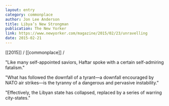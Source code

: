 ```yaml
---
layout: entry
category: commonplace
author: Jon Lee Anderson
title: Libya’s New Strongman
publication: The New Yorker
link: https://www.newyorker.com/magazine/2015/02/23/unravelling
date: 2015-02-21
---
```


[[2015]] / [[commonplace]] / 

"Like many self-appointed saviors, Haftar spoke with a certain self-admiring fatalism."
 
"What has followed the downfall of a tyrant—a downfall encouraged by NATO air strikes—is the tyranny of a dangerous and pervasive instability."

"Effectively, the Libyan state has collapsed, replaced by a series of warring city-states."